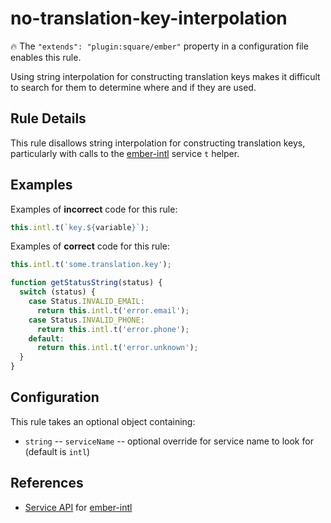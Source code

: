 # no-translation-key-interpolation

:fire: The `"extends": "plugin:square/ember"` property in a configuration file enables this rule.

Using string interpolation for constructing translation keys makes it difficult to search for them to determine where and if they are used.

## Rule Details

This rule disallows string interpolation for constructing translation keys, particularly with calls to the [ember-intl] service `t` helper.

## Examples

Examples of **incorrect** code for this rule:

```js
this.intl.t(`key.${variable}`);
```

Examples of **correct** code for this rule:

```js
this.intl.t('some.translation.key');
```

```js
function getStatusString(status) {
  switch (status) {
    case Status.INVALID_EMAIL:
      return this.intl.t('error.email');
    case Status.INVALID_PHONE:
      return this.intl.t('error.phone');
    default:
      return this.intl.t('error.unknown');
  }
}
```

## Configuration

This rule takes an optional object containing:

* `string` -- `serviceName` -- optional override for service name to look for (default is `intl`)

## References

* [Service API](https://ember-intl.github.io/ember-intl/versions/v4.0.0/docs/guide/ember-service-api) for [ember-intl]

[ember-intl]: https://github.com/ember-intl/ember-intl
